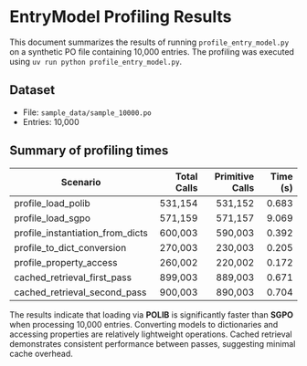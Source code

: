 # EntryModel Profiling Results

This document summarizes the results of running `profile_entry_model.py` on a synthetic PO file containing 10,000 entries. The profiling was executed using `uv run python profile_entry_model.py`.

## Dataset
- File: `sample_data/sample_10000.po`
- Entries: 10,000

## Summary of profiling times
| Scenario | Total Calls | Primitive Calls | Time (s) |
|----------|------------:|----------------:|---------:|
| profile_load_polib | 531,154 | 531,152 | 0.683 |
| profile_load_sgpo | 571,159 | 571,157 | 9.069 |
| profile_instantiation_from_dicts | 600,003 | 590,003 | 0.392 |
| profile_to_dict_conversion | 270,003 | 230,003 | 0.205 |
| profile_property_access | 260,002 | 220,002 | 0.172 |
| cached_retrieval_first_pass | 899,003 | 889,003 | 0.671 |
| cached_retrieval_second_pass | 900,003 | 890,003 | 0.704 |

The results indicate that loading via **POLIB** is significantly faster than **SGPO** when processing 10,000 entries. Converting models to dictionaries and accessing properties are relatively lightweight operations. Cached retrieval demonstrates consistent performance between passes, suggesting minimal cache overhead.

